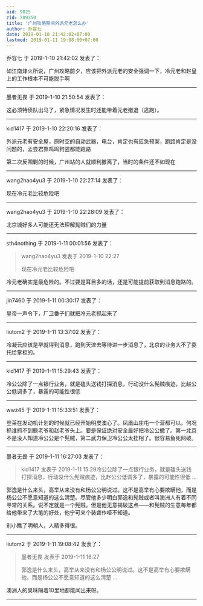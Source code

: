 ```yaml
---
aid: 9025
zid: 789350
title: '广州攻略期间外派元老怎么办'
author: 乔容七
date: 2019-01-10 21:42:02+07:00
lastmod: 2019-01-11 19:08:00+07:00
---
```


乔容七 于 2019-1-10 21:42:02 发表了：

如江南烽火所说，广州攻略前夕，应该把外派元老的安全强调一下，冷元老和赵皇上的工作根本不可能脱手啊

---------

墨者无畏 于 2019-1-10 21:50:54 发表了：

这必须特侦队出马了，紧急情况发生时还能带着元老撤退（逃跑）。

---------

kid1417 于 2019-1-10 22:20:16 发表了：

外派元老有安全屋，原时空的自动武器，电台，肯定也有应急预案，跑路肯定是没问题的，孟尝君靠鸡鸣狗盗都能跑路

第二次反围剿的时候，广州站的人就顺利撤离了，当时的条件还不如现在

---------

wang2hao4yu3 于 2019-1-10 22:27:14 发表了：

现在冷元老比较危险吧

---------

wang2hao4yu3 于 2019-1-10 22:28:09 发表了：

北京城好多人可能还无法理解髨贼们的力量

---------

sth4nothing 于 2019-1-11 00:01:56 发表了：

> wang2hao4yu3 发表于 2019-1-10 22:27
> 
> 现在冷元老比较危险吧



冷元老确实是最危险的。不过要是耳目多的话，还是可能提前获取到消息跑路的。

---------

jin7460 于 2019-1-11 00:30:17 发表了：

皇帝一声令下，厂卫番子们就把冷元老抓起来了

---------

liutom2 于 2019-1-11 13:37:02 发表了：

冷凝云应该是早就得到消息，跑到天津去等待进一步消息了，北京的业务大不了委托给掌柜的。

---------

kid1417 于 2019-1-11 15:29:43 发表了：

冷公公除了一点银行业务，就是磕头送钱打探消息，行动没什么髡贼痕迹，比赵公公低调多了，暴露的可能性很低

---------

wwz45 于 2019-1-11 15:33:51 发表了：

登莱在发动机计划的时候就已经开始明皮澳心了。凤凰山庄屯一个营都可以。何况抓谁抓不到鹿老爷和赵老爷头上。要是保证绝对安全最好把冷公公撤了。第一北京不是没人知道冷公公是个髡贼，第二武力保卫冷公公太挂相了。很容易鱼死网破。

---------

墨者无畏 于 2019-1-11 16:27:03 发表了：

> kid1417 发表于 2019-1-11 15:29冷公公除了一点银行业务，就是磕头送钱打探消息，行动没什么髡贼痕迹，比赵公公低调多了，暴露的可能性很低 ...



郭逸是什么来头，高举从来没有和杨公公明说过。这不是高举有心要欺瞒他，而是杨公公不愿意知道的这么清楚。尽管他多少明白郭逸和髡贼或者叫澳洲人有着不同寻常的关系。说不定就是一个髡贼。但是他无意揭破这点――和髡贼的生意每年都给他带来了大笔的好处，他宁可来个装聋作哑不知道。

别小瞧了明朝人，人精多得很。

---------

liutom2 于 2019-1-11 19:08:42 发表了：

> 墨者无畏 发表于 2019-1-11 16:27
> 
> 郭逸是什么来头，高举从来没有和杨公公明说过。这不是高举有心要欺瞒他，而是杨公公不愿意知道的这么清楚 ...



澳洲人的臭味隔着10里地都能闻出来呀。

---------

